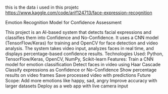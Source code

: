 this is the data i used in this projetc
https://www.kaggle.com/code/arif124713/face-expression-recognition

Emotion Recognition Model for Confidence Assessment

This project is an AI-based system that detects facial expressions and classifies them into Confidence and No-Confidence.
It uses a CNN model (TensorFlow/Keras) for training and OpenCV for face detection and video analysis.
The system takes video input, analyzes faces in real time, and displays percentage-based confidence results.
Technologies Used: Python, TensorFlow/Keras, OpenCV, NumPy, Scikit-learn
Features:
Train a CNN model for emotion classification
Detect faces in video using Haar Cascade
Classify expressions as Confidence or No-Confidence
Show percentage results on video frames
Save processed video with predictions
Future Scope:
Add more emotions like happy, sad, angry
Improve accuracy with larger datasets
Deploy as a web app with live camera input
